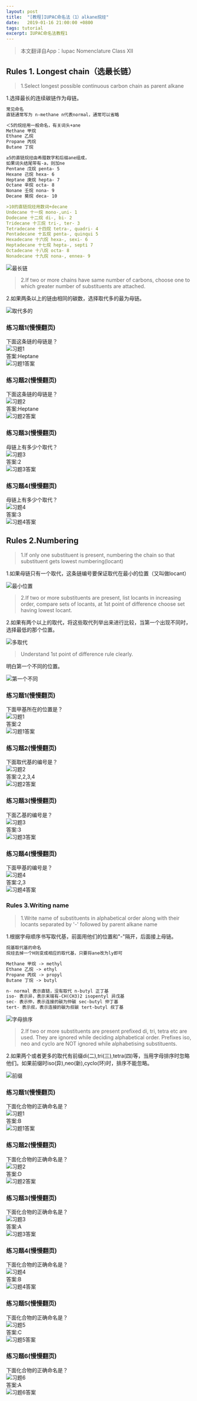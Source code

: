 ```yaml
---
layout: post
title:  "[教程]IUPAC命名法（1）alkane烷烃"
date:   2019-01-16 21:00:00 +0800
tags: tutorial
excerpt: IUPAC命名法教程1
---
```


> 本文翻译自App：Iupac Nomenclature Class XII

## Rules 1. Longest chain（选最长链）

> 1.Select longest possible continuous carbon chain as parent alkane

1.选择最长的连续碳链作为母链。  

```markdown
常见命名
直链通常写为 n-methane n代表normal，通常可以省略

＜5的烷烃用一般命名，有关词头+ane
Methane 甲烷
Ethane 乙烷 
Propane 丙烷 
Butane 丁烷 

≥5的直链烷烃由希腊数字和后缀ane组成，
如果词头结尾带有-a，则加ne
Pentane 戊烷 penta- 5
Hexane 己烷 hexa- 6
Heptane 庚烷 hepta- 7
Octane 辛烷 octa- 8
Nonane 壬烷 nona- 9
Decane 葵烷 deca- 10

>10的直链烷烃用数词+decane
Undecane 十一烷 mono-,uni- 1
Dodecane 十二烷 di-, bi- 2
Tridecane 十三烷 tri-, ter- 3
Tetradecane 十四烷 tetra-, quadri- 4
Pentadecane 十五烷 penta-, quinqui 5
Hexadecane 十六烷 hexa-, sexi- 6
Heptadecane 十七烷 hepta-, septi 7
Octadecane 十八烷 octa- 8
Nonadecane 十九烷 nona-, ennea- 9
```

![最长链][01]

> 2.If two or more chains have same number of carbons, choose one to which greater number of substituents are attached.

2.如果两条以上的链由相同的碳数，选择取代多的最为母链。

![取代多的][02]

### 练习题1(慢慢翻页)  
下面这条链的母链是？  
![习题1][03]  
答案:Heptane  
![习题1答案][04]

### 练习题2(慢慢翻页)  
下面这条链的母链是？  
![习题2][05]  
答案:Heptane  
![习题2答案][06]

### 练习题3(慢慢翻页)  
母链上有多少个取代？  
![习题3][07]  
答案:2  
![习题3答案][08]

### 练习题4(慢慢翻页)  
母链上有多少个取代？  
![习题4][09]  
答案:3  
![习题4答案][10]

## Rules 2.Numbering

> 1.If only one substituent is present, numbering the chain so that substituent gets lowest numbering(locant)

1.如果母链只有一个取代，这条链编号要保证取代在最小的位置（又叫做locant）

![最小位置][11]

> 2.If two or more substituents are present, list locants in increasing order, compare sets of locants, at 1st point of difference choose set having lowest locant.

2.如果有两个以上的取代，将这些取代列举出来进行比较，当第一个出现不同时，选择最低的那个位置。

![多取代][12]

> Understand 1st point of difference rule clearly.

明白第一个不同的位置。

![第一个不同][13]

### 练习题1(慢慢翻页)  
下面甲基所在的位置是？  
![习题1][14]  
答案:2  
![习题1答案][15]

### 练习题2(慢慢翻页)  
下面取代基的编号是？  
![习题2][16]  
答案:2,2,3,4  
![习题2答案][17]

### 练习题3(慢慢翻页)  
下面乙基的编号是？  
![习题3][18]  
答案:3  
![习题3答案][19]

### 练习题4(慢慢翻页)  
下面甲基的编号是？  
![习题4][20]  
答案:2,3  
![习题4答案][21]

### Rules 3.Writing name

> 1.Write name of substituents in alphabetical order along with their locants separated by '-' followed by parent alkane name

1.根据字母顺序书写取代基，前面用他们的位置和"-"隔开，后面接上母链。

```markdown
烷基取代基的命名
烷烃去掉一个H则变成相应的取代基，只要将ane改为ly即可

Methane 甲烷 -> methyl
Ethane 乙烷 -> ethyl
Propane 丙烷 -> propyl
Butane 丁烷 -> butyl

n- normal 表示直链，没有取代 n-butyl 正丁基
iso- 表示异，表示末端有-CH(CH3)2 isopentyl 异戊基
sec- 表示仲，表示连接的碳为仲碳 sec-butyl 仲丁基
tert- 表示叔，表示连接的碳为叔碳 tert-butyl 叔丁基

```

![字母排序][22]

> 2.If two or more substituents are present prefixed di, tri, tetra etc are used. They are ignored while deciding alphabetical order. Prefixes iso, neo and cyclo are NOT ignored while alphabetising substituents.

2.如果两个或者更多的取代有前缀di(二),tri(三),tetra(四)等，当用字母排序时忽略他们。如果前缀时iso(异),neo(新),cyclo(环)时，排序不能忽略。

![前缀][23]

### 练习题1(慢慢翻页)  
下面化合物的正确命名是？  
![习题1][24]  
答案:B  
![习题1答案][25]

### 练习题2(慢慢翻页)  
下面化合物的正确命名是？  
![习题2][26]  
答案:D  
![习题2答案][27]

### 练习题3(慢慢翻页)  
下面化合物的正确命名是？  
![习题3][28]  
答案:A  
![习题3答案][29]

### 练习题4(慢慢翻页)  
下面化合物的正确命名是？  
![习题4][30]  
答案:B  
![习题4答案][31]

### 练习题5(慢慢翻页)  
下面化合物的正确命名是？  
![习题5][32]  
答案:C  
![习题5答案][33]

### 练习题6(慢慢翻页)  
下面化合物的正确命名是？  
![习题6][34]  
答案:A  
![习题6答案][35]

[01]: /assets/images/20190116/01.jpg
[02]: /assets/images/20190116/02.jpg
[03]: /assets/images/20190116/03.jpg
[04]: /assets/images/20190116/04.jpg
[05]: /assets/images/20190116/05.jpg
[06]: /assets/images/20190116/06.jpg
[07]: /assets/images/20190116/07.jpg
[08]: /assets/images/20190116/08.jpg
[09]: /assets/images/20190116/09.jpg
[10]: /assets/images/20190116/10.jpg
[11]: /assets/images/20190116/11.jpg
[12]: /assets/images/20190116/12.jpg
[13]: /assets/images/20190116/13.jpg
[14]: /assets/images/20190116/14.jpg
[15]: /assets/images/20190116/15.jpg
[16]: /assets/images/20190116/16.jpg
[17]: /assets/images/20190116/17.jpg
[18]: /assets/images/20190116/18.jpg
[19]: /assets/images/20190116/19.jpg
[20]: /assets/images/20190116/20.jpg
[21]: /assets/images/20190116/21.jpg
[22]: /assets/images/20190116/22.jpg
[23]: /assets/images/20190116/23.jpg
[24]: /assets/images/20190116/24.jpg
[25]: /assets/images/20190116/25.jpg
[26]: /assets/images/20190116/26.jpg
[27]: /assets/images/20190116/27.jpg
[28]: /assets/images/20190116/28.jpg
[29]: /assets/images/20190116/29.jpg
[30]: /assets/images/20190116/30.jpg
[31]: /assets/images/20190116/31.jpg
[32]: /assets/images/20190116/32.jpg
[33]: /assets/images/20190116/33.jpg
[34]: /assets/images/20190116/34.jpg
[35]: /assets/images/20190116/35.jpg
